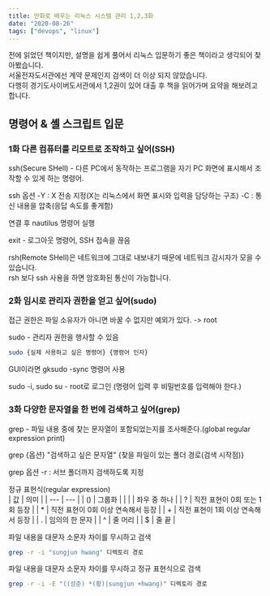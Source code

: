 ```yaml
---
title: 만화로 배우는 리눅스 시스템 관리 1,2,3화
date: "2020-08-26"
tags: ["devops", "linux"]
---
```


전에 읽었던 책이지만, 설명을 쉽게 풀어서 리눅스 입문하기 좋은 책이라고 생각되어 찾아봤습니다.  
서울전자도서관에선 계약 문제인지 검색이 더 이상 되지 않았습니다.  
다행히 경기도사이버도서관에서 1,2권이 있어 대출 후 책을 읽어가며 요약을 해보려고 합니다.

## 명령어 & 셸 스크립트 입문

### 1화 다른 컴퓨터를 리모트로 조작하고 싶어(SSH)

ssh(Secure SHell) - 다른 PC에서 동작하는 프로그램을 자기 PC 화면에 표시해서 조작할 수 있게 하는 명령어.

ssh 옵션
-Y : X 전송 지정(X는 리눅스에서 화면 표시와 입력을 담당하는 구조)
-C : 통신 내용을 압축(응답 속도를 좋게함)

연결 후 nautilus 명령어 실행

exit - 로그아웃 명령어, SSH 접속을 끊음

rsh(Remote SHell)은 네트워크에 그대로 내보내기 때문에 네트워크 감시자가 모을 수 있습니다.  
rsh 보다 ssh 사용을 하면 암호화된 통신이 가능합니다.

### 2화 임시로 관리자 권한을 얻고 싶어(sudo)

접근 권한은 파일 소유자가 아니면 바꿀 수 없지만 예외가 있다. -> root

sudo - 관리자 권한을 행사할 수 있음

```bash
sudo {실제 사용하고 싶은 명령어} {명령어 인자}
```

GUI이라면 gksudo -sync 명령어 사용

sudo -i, sudo su - root로 로그인 (명령어 입력 후 비밀번호를 입력해야 한다.)

### 3화 다양한 문자열을 한 번에 검색하고 싶어(grep)

grep - 파일 내용 중에 찾는 문자열이 포함되었는지를 조사해준다.(global regular expression print)

grep {옵션} "검색하고 싶은 문자열" {찾을 파일이 있는 폴더 경로(검색 시작점)}

grep 옵션
-r : 서브 폴더까지 검색하도록 지정

정규 표현식(regular expression)  
| 값 | 의미 |
| --- | --- |
| () | 그룹화 |
| \| | 좌우 중 하나 |
| ? | 직전 표현이 0회 또는 1회 등장 |
| \* | 직전 표현이 0회 이상 연속해서 등장 |
| \+ | 직전 표현이 1회 이상 연속해서 등장 |
| . | 임의의 한 문자 |
| ^ | 줄 머리 |
| \$ | 줄 끝 |

파일 내용을 대문자 소문자 차이를 무시하고 검색

```bash
grep -r -i "sungjun hwang" 디렉토리 경로
```

파일 내용을 대문자 소문자 차이를 무시하고 정규 표현식으로 검색

```bash
grep -r -i -E "((성준) *(황)|sungjun +hwang)" 디렉토리 경로
```
